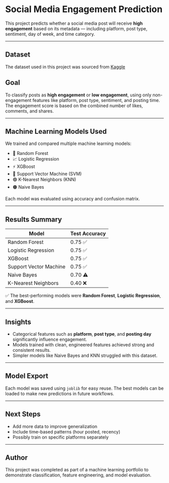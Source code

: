 # Social Media Engagement Prediction

This project predicts whether a social media post will receive **high engagement** based on its metadata — including platform, post type, sentiment, day of week, and time category.

---

## Dataset

The dataset used in this project was sourced from [Kaggle](https://www.kaggle.com/)


## Goal

To classify posts as **high engagement** or **low engagement**, using only non-engagement features like platform, post type, sentiment, and posting time. The engagement score is based on the combined number of likes, comments, and shares.

---

## Machine Learning Models Used

We trained and compared multiple machine learning models:

- 🌳 Random Forest
- 📈 Logistic Regression
- ⚡ XGBoost
- 🔵 Support Vector Machine (SVM)
- 🟢 K-Nearest Neighbors (KNN)
- 🟠 Naive Bayes

Each model was evaluated using accuracy and confusion matrix.

---

## Results Summary

| Model                | Test Accuracy |
|----------------------|----------------|
| Random Forest         | 0.75 ✅          |
| Logistic Regression   | 0.75 ✅          |
| XGBoost               | 0.75 ✅          |
| Support Vector Machine| 0.75 ✅          |
| Naive Bayes           | 0.70 ⚠️          |
| K-Nearest Neighbors   | 0.40 ❌          |

✅ The best-performing models were **Random Forest**, **Logistic Regression**, and **XGBoost**.

---

## Insights

- Categorical features such as **platform**, **post type**, and **posting day** significantly influence engagement.
- Models trained with clean, engineered features achieved strong and consistent results.
- Simpler models like Naive Bayes and KNN struggled with this dataset.

---

## Model Export

Each model was saved using `joblib` for easy reuse. The best models can be loaded to make new predictions in future workflows.

---

## Next Steps

- Add more data to improve generalization
- Include time-based patterns (hour posted, recency)
- Possibly train on specific platforms separately

---

## Author

This project was completed as part of a machine learning portfolio to demonstrate classification, feature engineering, and model evaluation.

